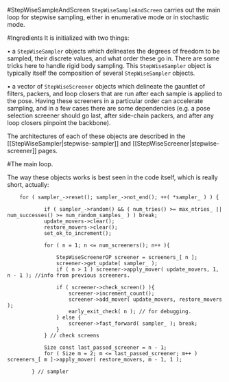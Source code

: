 #StepWiseSampleAndScreen
`StepWiseSampleAndScreen` carries out the main loop for stepwise sampling, either in enumerative mode or in stochastic mode. 

#Ingredients
It is initialized with two things:

• a `StepWiseSampler` objects which delineates the degrees of freedom to be sampled, their discrete values, and what order these go in. There are some tricks here to handle rigid body sampling. This `StepWiseSampler` object is typically itself the composition of several `StepWiseSampler` objects.

• a vector of `StepWiseScreener` objects which delineate the gauntlet of filters, packers, and loop closers that are run after each sample is applied to the pose. Having these screeners in a particular order can accelerate sampling, and in a few cases there are some dependencies (e.g. a pose selection screener should go last, after side-chain packers, and after any loop closers pinpoint the backbone).

The architectures of each of these objects are described in the [[StepWiseSampler|stepwise-sampler]] and [[StepWiseScreener|stepwise-screener]] pages.

#The main loop.

The way these objects works is best seen in the code itself, which is really short, actually:

```
	for ( sampler_->reset(); sampler_->not_end(); ++( *sampler_ ) ) {

			if ( sampler_->random() && ( num_tries() >= max_ntries_ || num_successes() >= num_random_samples_ ) ) break;
			update_movers->clear();
			restore_movers->clear();
			set_ok_to_increment();

			for ( n = 1; n <= num_screeners(); n++ ){

				StepWiseScreenerOP screener = screeners_[ n ];
				screener->get_update( sampler_ );
				if ( n > 1 ) screener->apply_mover( update_movers, 1, n - 1 ); //info from previous screeners.

				if ( screener->check_screen() ){
					screener->increment_count();
					screener->add_mover( update_movers, restore_movers );
					early_exit_check( n ); // for debugging.
				} else {
					screener->fast_forward( sampler_ );	break;
				}
			} // check screens

			Size const last_passed_screener = n - 1;
			for ( Size m = 2; m <= last_passed_screener; m++ ) screeners_[ m ]->apply_mover( restore_movers, m - 1, 1 );

		} // sampler
```
